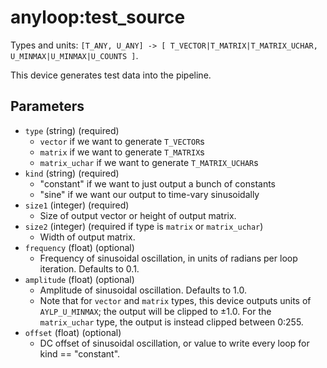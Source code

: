anyloop:test_source
===================

Types and units: `[T_ANY, U_ANY] -> [
  T_VECTOR|T_MATRIX|T_MATRIX_UCHAR,
  U_MINMAX|U_MINMAX|U_COUNTS
]`.

This device generates test data into the pipeline.

Parameters
----------

- `type` (string) (required)
  - `vector` if we want to generate `T_VECTOR`s
  - `matrix` if we want to generate `T_MATRIX`s
  - `matrix_uchar` if we want to generate `T_MATRIX_UCHAR`s
- `kind` (string) (required)
  - "constant" if we want to just output a bunch of constants
  - "sine" if we want our output to time-vary sinusoidally
- `size1` (integer) (required)
  - Size of output vector or height of output matrix.
- `size2` (integer) (required if type is `matrix` or `matrix_uchar`)
  - Width of output matrix.
- `frequency` (float) (optional)
  - Frequency of sinusoidal oscillation, in units of radians per loop
    iteration. Defaults to 0.1.
- `amplitude` (float) (optional)
  - Amplitude of sinusoidal oscillation. Defaults to 1.0.
  - Note that for `vector` and `matrix` types, this device outputs units of
    `AYLP_U_MINMAX`; the output will be clipped to ±1.0. For the
    `matrix_uchar` type, the output is instead clipped between 0:255.
- `offset` (float) (optional)
  - DC offset of sinusoidal oscillation, or value to write every loop for
    kind == "constant".

